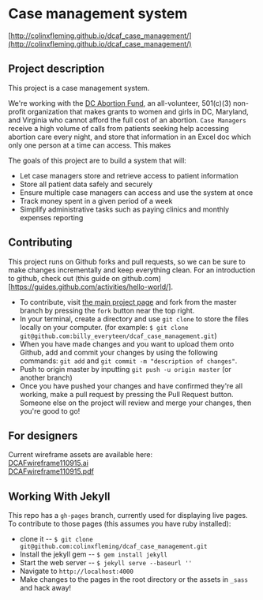 # Case management system

[http://colinxfleming.github.io/dcaf_case_management/](http://colinxfleming.github.io/dcaf_case_management/)

## Project description
This project is a case management system. 

We're working with the [DC Abortion Fund](http://dcabortionfund.org/), an all-volunteer, 501(c)(3) non-profit organization that makes grants to women and girls in DC, Maryland, and Virginia who cannot afford the full cost of an abortion. `Case Managers` receive a high volume of calls from patients seeking help accessing abortion care every night, and store that information in an Excel doc which only one person at a time can access. This makes 

The goals of this project are to build a system that will:
* Let case managers store and retrieve access to patient information
* Store all patient data safely and securely
* Ensure multiple case managers can access and use the system at once
* Track money spent in a given period of a week
* Simplify administrative tasks such as paying clinics and monthly expenses reporting 

## Contributing
This project runs on Github forks and pull requests, so we can be sure to make changes incrementally and keep everything clean. For an introduction to github, check out (this guide on github.com)[https://guides.github.com/activities/hello-world/]. 
* To contribute, visit [the main project page](https://github.com/colinxfleming/dcaf_case_management) and fork from the master branch by pressing the `fork` button near the top right.
* In your terminal, create a directory and use `git clone` to store the files locally on your computer. (for example: `$ git clone git@github.com:billy_everyteen/dcaf_case_management.git`)
* When you have made changes and you want to upload them onto Github, add and commit your changes by using the following commands: `git add` and `git commit -m "description of changes"`. 
* Push to origin master by inputting `git push -u origin master` (or another branch)
* Once you have pushed your changes and have confirmed they're all working, make a pull request by pressing the Pull Request button. Someone else on the project will review and merge your changes, then you're good to go!

## For designers
Current wireframe assets are available here:   
[DCAFwireframe110915.ai](https://drive.google.com/open?id=0B2HlOoxw2oq1a0hDYmt0ZE55VGs)  
[DCAFwireframe110915.pdf](https://drive.google.com/open?id=0B2HlOoxw2oq1UmhxVVJ1SlJOLTA)

## Working With Jekyll 

This repo has a `gh-pages` branch, currently used for displaying live pages. To contribute to those pages (this assumes you have ruby installed): 

* clone it -- `$ git clone git@github.com:colinxfleming/dcaf_case_management.git`
* Install the jekyll gem -- `$ gem install jekyll`
* Start the web server -- `$ jekyll serve --baseurl ''`
* Navigate to `http://localhost:4000`
* Make changes to the pages in the root directory or the assets in `_sass` and hack away!

